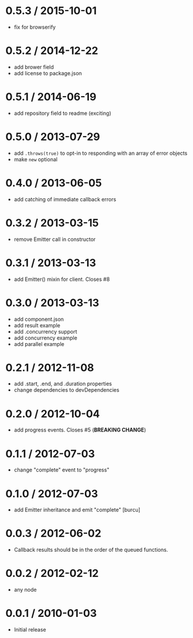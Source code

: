 0.5.3 / 2015-10-01
==================

  * fix for browserify

0.5.2 / 2014-12-22
==================

  * add brower field
  * add license to package.json

0.5.1 / 2014-06-19
==================

 * add repository field to readme (exciting)

0.5.0 / 2013-07-29
==================

 * add `.throws(true)` to opt-in to responding with an array of error objects
 * make `new` optional

0.4.0 / 2013-06-05
==================

 * add catching of immediate callback errors

0.3.2 / 2013-03-15
==================

  * remove Emitter call in constructor

0.3.1 / 2013-03-13
==================

  * add Emitter() mixin for client. Closes #8

0.3.0 / 2013-03-13
==================

  * add component.json
  * add result example
  * add .concurrency support
  * add concurrency example
  * add parallel example

0.2.1 / 2012-11-08
==================

  * add .start, .end, and .duration properties
  * change dependencies to devDependencies

0.2.0 / 2012-10-04
==================

  * add progress events. Closes #5 (__BREAKING CHANGE__)

0.1.1 / 2012-07-03
==================

  * change "complete" event to "progress"

0.1.0 / 2012-07-03
==================

  * add Emitter inheritance and emit "complete" [burcu]

0.0.3 / 2012-06-02
==================

  * Callback results should be in the order of the queued functions.

0.0.2 / 2012-02-12
==================

  * any node

0.0.1 / 2010-01-03
==================

  * Initial release
